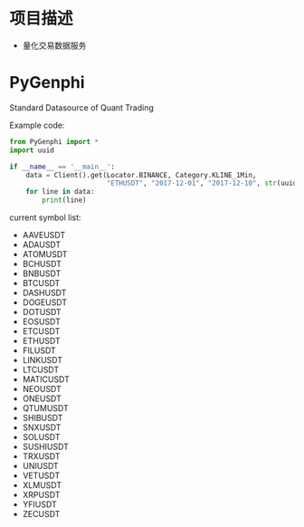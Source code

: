# 项目描述

* 量化交易数据服务 

# PyGenphi
Standard Datasource of Quant Trading

Example code:

```python
from PyGenphi import *
import uuid

if __name__ == '__main__':
    data = Client().get(Locator.BINANCE, Category.KLINE_1Min, 
                        "ETHUSDT", "2017-12-01", "2017-12-10", str(uuid.uuid4()))
    for line in data:
        print(line)
```

current symbol list:
- AAVEUSDT
- ADAUSDT
- ATOMUSDT
- BCHUSDT
- BNBUSDT
- BTCUSDT
- DASHUSDT
- DOGEUSDT
- DOTUSDT
- EOSUSDT
- ETCUSDT
- ETHUSDT
- FILUSDT
- LINKUSDT
- LTCUSDT
- MATICUSDT
- NEOUSDT
- ONEUSDT
- QTUMUSDT
- SHIBUSDT
- SNXUSDT
- SOLUSDT
- SUSHIUSDT
- TRXUSDT
- UNIUSDT
- VETUSDT
- XLMUSDT
- XRPUSDT
- YFIUSDT
- ZECUSDT
